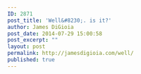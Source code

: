 ```yaml
---
ID: 2871
post_title: 'Well&#8230;. is it?'
author: James DiGioia
post_date: 2014-07-29 15:00:58
post_excerpt: ""
layout: post
permalink: http://jamesdigioia.com/well/
published: true
---
```

